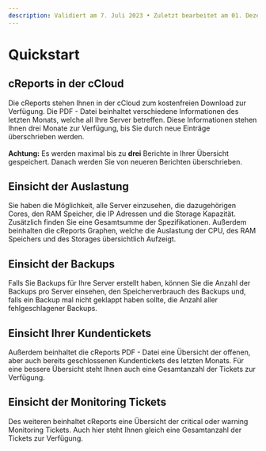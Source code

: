 ```yaml
---
description: Validiert am 7. Juli 2023 • Zuletzt bearbeitet am 01. Dezember 2023
---
```


# Quickstart

## cReports in der cCloud

Die cReports stehen Ihnen in der cCloud zum kostenfreien Download zur Verfügung. Die PDF - Datei beinhaltet verschiedene Informationen des letzten Monats, welche all Ihre Server betreffen. Diese Informationen stehen Ihnen drei Monate zur Verfügung, bis Sie durch neue Einträge überschrieben werden.\
\
**Achtung:** Es werden maximal bis zu **drei** Berichte in Ihrer Übersicht gespeichert. Danach werden Sie von neueren Berichten überschrieben.

## Einsicht der Auslastung&#x20;

Sie haben die Möglichkeit, alle Server einzusehen, die dazugehörigen Cores, den RAM Speicher, die IP Adressen und die Storage Kapazität. Zusätzlich finden Sie eine Gesamtsumme der Spezifikationen. Außerdem beinhalten die cReports Graphen, welche die Auslastung der CPU, des RAM Speichers und des Storages übersichtlich Aufzeigt.&#x20;

## Einsicht der Backups

Falls Sie Backups für Ihre Server erstellt haben, können Sie die Anzahl der Backups pro Server einsehen, den Speicherverbrauch des Backups und, falls ein Backup mal nicht geklappt haben sollte, die Anzahl aller fehlgeschlagener Backups.

## Einsicht Ihrer Kundentickets

Außerdem beinhaltet die cReports PDF - Datei eine Übersicht der offenen, aber auch bereits geschlossenen Kundentickets des letzten Monats. Für eine bessere Übersicht steht Ihnen auch eine Gesamtanzahl der Tickets zur Verfügung.

## Einsicht der Monitoring Tickets

Des weiteren beinhaltet cReports eine Übersicht der critical oder warning Monitoring Tickets. Auch hier steht Ihnen gleich eine Gesamtanzahl der Tickets zur Verfügung. &#x20;

